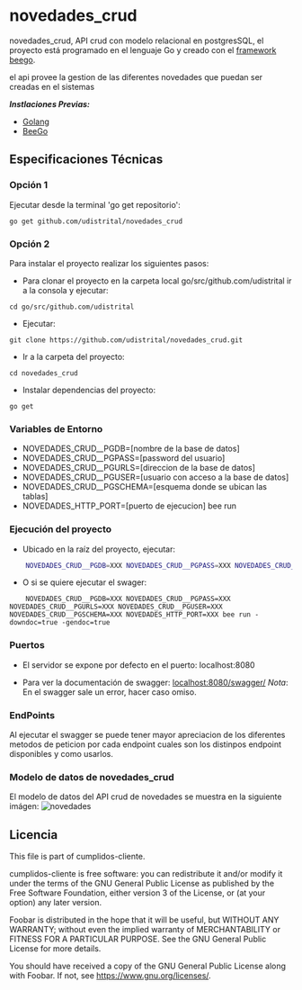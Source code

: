 # novedades_crud
novedades_crud, API crud con modelo relacional en postgresSQL, el proyecto está programado en el lenguaje Go y creado con el [framework beego](https://beego.me/).

el api provee la gestion de las diferentes novedades que puedan ser creadas en el sistemas

***Instlaciones Previas:***
* [Golang](https://github.com/udistrital/introduccion_oas/blob/master/instalacion_de_herramientas/golang.md)
* [BeeGo](https://github.com/udistrital/introduccion_oas/blob/master/instalacion_de_herramientas/beego.md)


## Especificaciones Técnicas

### Opción 1
Ejecutar desde la terminal 'go get repositorio':
```shell
go get github.com/udistrital/novedades_crud
```
### Opción 2
Para instalar el proyecto realizar los siguientes pasos:
- Para clonar el proyecto en la carpeta local go/src/github.com/udistrital ir a la consola y ejecutar:
```shell
cd go/src/github.com/udistrital
```
- Ejecutar:
```shell
git clone https://github.com/udistrital/novedades_crud.git
```

- Ir a la carpeta del proyecto:
```shell
cd novedades_crud
```

- Instalar dependencias del proyecto:
```shell
go get
```

### Variables de Entorno

- NOVEDADES_CRUD__PGDB=[nombre de la base de datos]
- NOVEDADES_CRUD__PGPASS=[password del usuario]
- NOVEDADES_CRUD__PGURLS=[direccion de la base de datos]
- NOVEDADES_CRUD__PGUSER=[usuario con acceso a la base de datos]
- NOVEDADES_CRUD__PGSCHEMA=[esquema donde se ubican las tablas]
- NOVEDADES_HTTP_PORT=[puerto de ejecucion] bee run


### Ejecución del proyecto

* Ubicado en la raíz del proyecto, ejecutar:
```bash
    NOVEDADES_CRUD__PGDB=XXX NOVEDADES_CRUD__PGPASS=XXX NOVEDADES_CRUD__PGURLS=XXX NOVEDADES_CRUD__PGUSER=XXX NOVEDADES_CRUD__PGSCHEMA=XXX NOVEDADES_HTTP_PORT=XXX bee run
```
* O si se quiere ejecutar el swager:
```shell
    NOVEDADES_CRUD__PGDB=XXX NOVEDADES_CRUD__PGPASS=XXX NOVEDADES_CRUD__PGURLS=XXX NOVEDADES_CRUD__PGUSER=XXX NOVEDADES_CRUD__PGSCHEMA=XXX NOVEDADES_HTTP_PORT=XXX bee run -downdoc=true -gendoc=true
```

### Puertos

* El servidor se expone por defecto en el puerto: localhost:8080

* Para ver la documentación de swagger: [localhost:8080/swagger/](http://localhost:8080/swagger/)
    *Nota*: En el swagger sale un error, hacer caso omiso.

### EndPoints

Al ejecutar el swagger se puede tener mayor apreciacion de los diferentes metodos de peticion por cada endpoint cuales son los distinpos endpoint disponibles y como usarlos.

### Modelo de datos de novedades_crud
El modelo de datos del API crud de novedades se muestra en la siguiente imágen:
![novedades](https://user-images.githubusercontent.com/28914781/65917368-d0438500-e39c-11e9-8831-c13f4048309f.png)
  

## Licencia

This file is part of cumplidos-cliente.

cumplidos-cliente is free software: you can redistribute it and/or modify it under the terms of the GNU General Public License as published by the Free Software Foundation, either version 3 of the License, or (at your option) any later version.

Foobar is distributed in the hope that it will be useful, but WITHOUT ANY WARRANTY; without even the implied warranty of MERCHANTABILITY or FITNESS FOR A PARTICULAR PURPOSE. See the GNU General Public License for more details.

You should have received a copy of the GNU General Public License along with Foobar. If not, see https://www.gnu.org/licenses/.
